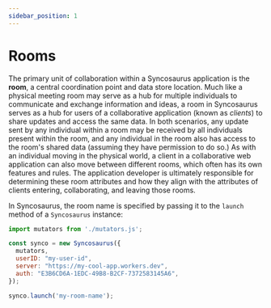```yaml
---
sidebar_position: 1
---
```


# Rooms

The primary unit of collaboration within a Syncosaurus application is the **room**, a central coordination point and data store location. Much like a physical meeting room may serve as a hub for multiple individuals to communicate and exchange information and ideas, a room in Syncosaurus serves as a hub for users of a collaborative application (known as *clients*) to share updates and access the same data. In both scenarios, any update sent by any individual within a room may be received by all individuals present within the room, and any individual in the room also has access to the room's shared data (assuming they have permission to do so.) As with an individual moving in the physical world, a client in a collaborative web application can also move between different rooms, which often has its own features and rules. The application developer is ultimately responsible for determining these room attributes and how they align with the attributes of clients entering, collaborating, and leaving those rooms.

In Syncosaurus, the room name is specified by passing it to the `launch` method of a `Syncosaurus` instance:

```js
import mutators from './mutators.js';

const synco = new Syncosaurus({
  mutators,
  userID: "my-user-id",
  server: "https://my-cool-app.workers.dev",
  auth: "E3B6CD6A-1EDC-49B8-B2CF-7372583145A6",
});

synco.launch('my-room-name');
```

